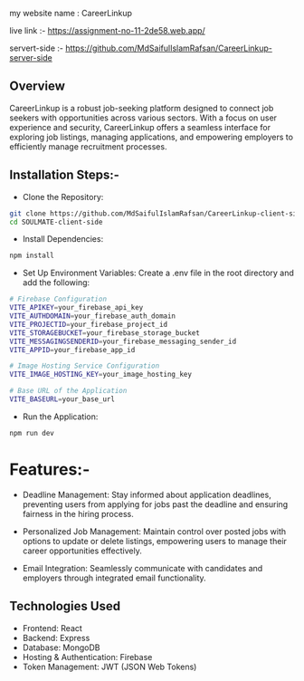 my website name : CareerLinkup

live link :- https://assignment-no-11-2de58.web.app/

servert-side :- https://github.com/MdSaifulIslamRafsan/CareerLinkup-server-side

## Overview
CareerLinkup is a robust job-seeking platform designed to connect job seekers with opportunities across various sectors. With a focus on user experience and security, CareerLinkup offers a seamless interface for exploring job listings, managing applications, and empowering employers to efficiently manage recruitment processes.

## Installation Steps:- 

- Clone the Repository:

```sh
git clone https://github.com/MdSaifulIslamRafsan/CareerLinkup-client-side.git
cd SOULMATE-client-side
```

- Install Dependencies:

```sh
npm install
```

- Set Up Environment Variables:
Create a .env file in the root directory and add the following:

```sh
# Firebase Configuration
VITE_APIKEY=your_firebase_api_key
VITE_AUTHDOMAIN=your_firebase_auth_domain
VITE_PROJECTID=your_firebase_project_id
VITE_STORAGEBUCKET=your_firebase_storage_bucket
VITE_MESSAGINGSENDERID=your_firebase_messaging_sender_id
VITE_APPID=your_firebase_app_id

# Image Hosting Service Configuration
VITE_IMAGE_HOSTING_KEY=your_image_hosting_key

# Base URL of the Application
VITE_BASEURL=your_base_url

```
- Run the Application:

```sh
npm run dev
```

# Features:-

- Deadline Management: Stay informed about application deadlines, preventing users from applying for jobs past the deadline and ensuring fairness in the hiring process.

- Personalized Job Management: Maintain control over posted jobs with options to update or delete listings, empowering users to manage their career opportunities effectively.

- Email Integration: Seamlessly communicate with candidates and employers through integrated email functionality.



## Technologies Used
- Frontend: React
- Backend: Express
- Database: MongoDB
- Hosting & Authentication: Firebase
- Token Management: JWT (JSON Web Tokens)
